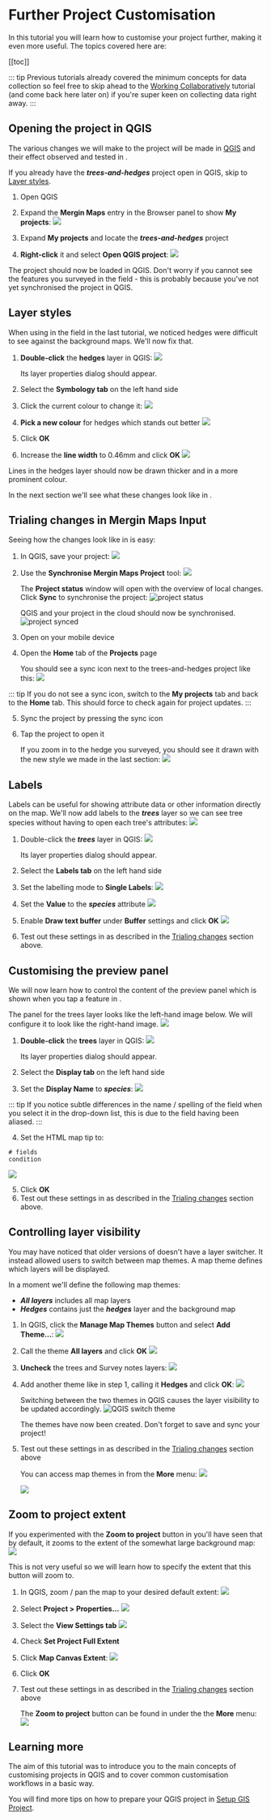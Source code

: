 # Further Project Customisation

In this tutorial you will learn how to customise your <MainPlatformName /> project further, making it even more useful. The topics covered here are:

[[toc]]

::: tip
Previous tutorials already covered the minimum concepts for data collection so feel free to skip ahead to the [Working Collaboratively](../working-collaboratively/index.md) tutorial (and come back here later on) if you're super keen on collecting data right away.
:::

## Opening the project in QGIS
The various changes we will make to the project will be made in [QGIS](../../setup/install-qgis/) and their effect observed and tested in <MobileAppName />.

If you already have the ***trees-and-hedges*** project open in QGIS, skip to [Layer styles](#layer-styles).

1. Open QGIS
2. Expand the **Mergin Maps** entry in the Browser panel to show **My projects**:
   ![](./qgis-mergin-my-projects.jpg)

3. Expand **My projects** and locate the ***trees-and-hedges*** project
4. **Right-click** it and select **Open QGIS project**:
   ![](./qgis-mergin-open-project.jpg)

The project should now be loaded in QGIS. Don't worry if you cannot see the features you surveyed in the field - this is probably because you've not yet synchronised the project in QGIS.

## Layer styles
When using <MobileAppName /> in the field in the last tutorial, we noticed hedges were difficult to see against the background maps. We'll now fix that.

1. **Double-click** the **hedges** layer in QGIS:
   ![](./qgis-hedges-layer.jpg)
   
   Its layer properties dialog should appear.

2. Select the **Symbology tab** on the left hand side
3. Click the current colour to change it:
   ![](./qgis-symbology-colour.jpg)

4. **Pick a new colour** for hedges which stands out better
   ![](./qgis-select-colour-dialog.jpg)

5. Click **OK**
6. Increase the **line width** to 0.46mm and click **OK**
   ![](./qgis-symbology-width.jpg)

Lines in the hedges layer should now be drawn thicker and in a more prominent colour. 

In the next section we'll see what these changes look like in <MobileAppName />.

## Trialing changes in Mergin Maps Input
Seeing how the changes look like in <MobileAppName /> is easy:

1. In QGIS, save your project:
   ![](./qgis-save-project.jpg)

2. Use the **Synchronise Mergin Maps Project** tool:
   ![](./qgis-sync-mergin-project.jpg)

   The **Project status** window will open with the overview of local changes. Click **Sync** to synchronise the project:
   ![project status](../creating-a-project-in-qgis/qgis-sync-mergin-project-status.jpg)
   
   QGIS and your project in the cloud should now be synchronised.
   ![project synced](./qgis-mergin-project-sync.jpg)

3. Open <MobileAppName /> on your mobile device
4. Open the **Home** tab of the **Projects** page
   
   You should see a sync icon next to the trees-and-hedges project like this:
   ![](../mobile/merginmaps-mobile-sync-project.jpg)

::: tip
If you do not see a sync icon, switch to the **My projects** tab and back to the **Home** tab. This should force <MobileAppName /> to check again for project updates.
:::

5. Sync the project by pressing the sync icon
6. Tap the project to open it

   If you zoom in to the hedge you surveyed, you should see it drawn with the new style we made in the last section:
   ![](./merginmaps-mobile-better-line-style.jpg)

## Labels
Labels can be useful for showing attribute data or other information directly on the map. We'll now add labels to the ***trees*** layer so we can see tree species without having to open each tree's attributes:
![](./merginmaps-mobile-labels-example.jpg)

1. Double-click the ***trees*** layer in QGIS:
   ![](./qgis-trees-layer.jpg)
   
   Its layer properties dialog should appear.

2. Select the **Labels tab** on the left hand side
3. Set the labelling mode to **Single Labels**:
   ![](./qgis-symbology-labels.jpg)

4. Set the **Value** to the ***species*** attribute
   ![](./qgis-symbology-labels-2.jpg)

5. Enable **Draw text buffer** under **Buffer** settings and click **OK**
   ![](./qgis-symbology-labels-3.jpg)

6. Test out these settings in <MobileAppName /> as described in the [Trialing changes](#trialing-changes-in-mergin-maps-input) section above.

## Customising the preview panel
We will now learn how to control the content of the preview panel which is shown when you tap a feature in <MobileAppName />.

The panel for the trees layer looks like the left-hand image below. We will configure it to look like the right-hand image.
![](./merginmaps-mobile-preview-panel-changes.jpg)

1. **Double-click** the **trees** layer in QGIS:
   ![](./qgis-trees-layer.jpg)
   
   Its layer properties dialog should appear.

2. Select the **Display tab** on the left hand side
3. Set the **Display Name** to ***species***:
   ![](./qgis-display-name.jpg)

::: tip
If you notice subtle differences in the name / spelling of the field when you select it in the drop-down list, this is due to the field having been aliased.
:::

4. Set the HTML map tip to:
```
# fields
condition
```
   ![](./qgis-html-map-tip.jpg)

5. Click **OK**
6. Test out these settings in <MobileAppName /> as described in the [Trialing changes](#trialing-changes-in-mergin-maps-input) section above.

## Controlling layer visibility
You may have noticed that older versions of <MobileAppName /> doesn't have a layer switcher. It instead allowed users to switch between map themes. A map theme defines which layers will be displayed.

In a moment we'll define the following map themes:
* ***All layers*** includes all map layers
* ***Hedges*** contains just the ***hedges*** layer and the background map

1. In QGIS, click the **Manage Map Themes** button and select **Add Theme...**:
   ![](./qgis-add-theme.png)

2. Call the theme **All layers** and click **OK**
   ![](./qgis-name-theme.jpg)

3. **Uncheck** the trees and Survey notes layers:
   ![](./qgis-toggle-layers.jpg)

4. Add another theme like in step 1, calling it **Hedges** and click **OK**:
   ![](./qgis-name-theme-2.jpg)

   Switching between the two themes in QGIS causes the layer visibility to be updated accordingly.
   ![QGIS switch theme](./qgis-toggle-themes.png)

   The themes have now been created. Don't forget to save and sync your project!

5. Test out these settings in <MobileAppName /> as described in the [Trialing changes](#trialing-changes-in-mergin-maps-input) section above

   You can access map themes in <MobileAppName /> from the **More** menu:
   ![](./merginmaps-mobile-map-themes-button.jpg)

   ![](./merginmaps-mobile-map-themes.jpg)

## Zoom to project extent
If you experimented with the **Zoom to project** button in <MobileAppName /> you'll have seen that by default, it zooms to the extent of the somewhat large background map:
![](../capturing-first-data/merginmaps-mobile-location-shown-on-osm.jpg)

This is not very useful so we will learn how to specify the extent that this button will zoom to.

1. In QGIS, zoom / pan the map to your desired default extent:
   ![](./qgis-desired-project-extent.jpg)

2. Select **Project > Properties...**
   ![](./qgis-project-properties.jpg)

3. Select the **View Settings tab**
   ![](./qgis-project-properties-project-extent.png)

4. Check **Set Project Full Extent**
5. Click **Map Canvas Extent**:
   ![](./qgis-project-properties-project-extent-set-by-canvas.png)

6. Click **OK**
7. Test out these settings in <MobileAppName /> as described in the [Trialing changes](#trialing-changes-in-mergin-maps-input) section above
   
   The **Zoom to project** button can be found in <MobileAppName /> under the the **More** menu:
   ![](./merginmaps-mobile-zoom-to-project-button.jpg)

## Learning more
The aim of this tutorial was to introduce you to the main concepts of customising <MainPlatformName /> projects in QGIS and to cover common customisation workflows in a basic way.

You will find more tips on how to prepare your QGIS project in [Setup GIS Project](../../gis/features/).
